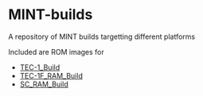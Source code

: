 # MINT-builds
A repository of MINT builds targetting different platforms

Included are ROM images for

- [TEC-1_Build](TEC-1_Build)
- [TEC-1F_RAM_Build](TEC-1F_RAM_Build)
- [SC_RAM_Build](SC_RAM_Build)
